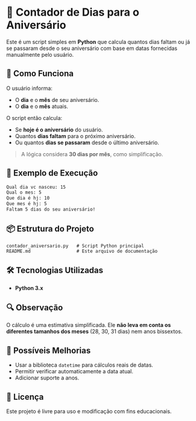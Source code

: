 # 🎉 Contador de Dias para o Aniversário

Este é um script simples em **Python** que calcula quantos dias faltam ou já se passaram desde o seu aniversário com base em datas fornecidas manualmente pelo usuário.

## 📌 Como Funciona

O usuário informa:
- O **dia** e o **mês** de seu aniversário.
- O **dia** e o **mês** atuais.

O script então calcula:
- Se **hoje é o aniversário** do usuário.
- Quantos **dias faltam** para o próximo aniversário.
- Ou quantos **dias se passaram** desde o último aniversário.

> A lógica considera **30 dias por mês**, como simplificação.

## 📄 Exemplo de Execução

```bash
Qual dia vc nasceu: 15
Qual o mes: 5
Que dia é hj: 10
Que mes é hj: 5
Faltam 5 dias do seu aniversário!
```

## 📦 Estrutura do Projeto

```plaintext
contador_aniversario.py   # Script Python principal
README.md                 # Este arquivo de documentação
```

## 🛠️ Tecnologias Utilizadas

- **Python 3.x**

## 🔍 Observação

O cálculo é uma estimativa simplificada. Ele **não leva em conta os diferentes tamanhos dos meses** (28, 30, 31 dias) nem anos bissextos.

## 🧠 Possíveis Melhorias

- Usar a biblioteca `datetime` para cálculos reais de datas.
- Permitir verificar automaticamente a data atual.
- Adicionar suporte a anos.

## 📄 Licença

Este projeto é livre para uso e modificação com fins educacionais.

